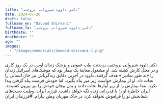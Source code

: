 ```yaml
---
title: "دکتر داوود شیروانی بروجنی"
date: 2024-07-26
draft: false
fullname_en: "Davood Shirvani"
fullname_fa: "دکتر داوود شیروانی بروجنی"
birthdate: ""
deathdate: ""
age: ""
images:
  - "/images/memorials/davood-shirvani-1.png"
---
```


دکتر داوود شیروانی بروجنی، رزیدنت طب عفونی و پزشک زندان اوین، در یک روز کاری و در محل کارش کشته شد. او مشغول معاینۀ یک بیمار بود که موشک‌های اسرائیل زندان را «به طور نمادین» هدف گرفتند. داوود در آخرین دقایق زندگی‌اش نیز جان انسانی را نجات داد. او از بیمارش خواست زیر میز پناه بگیرد، اما خودش فرصت پناه گرفتن پیدا نکرد. بعدا بیمارش را از زیر آوارها نجات دادند و بدن بیجان خودش را نیز بیرون کشیدند. ایران خاطرۀ او را با قدردانی زنده نگه خواهد داشت. 
فرزند ایران، وطنت دست‌های شفابخش تو را فراموش نخواهد کرد. در خاک مهربان وطن بیارام. 
#فرزندان ایران
